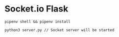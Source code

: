 # Socket.io Flask

```
pipenv shell && pipenv install

python3 server.py // Socket server will be started
```
